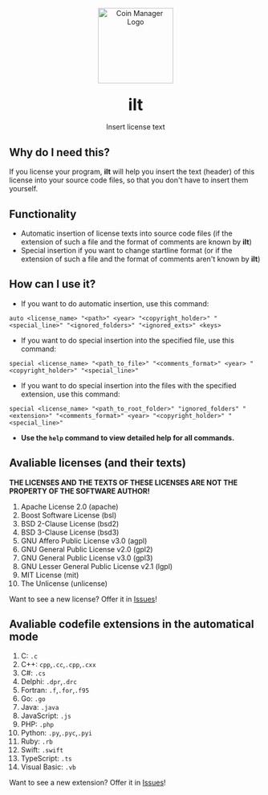 <br/>

<div align="center">
  <a href="https://github.com/imlystyi/ilt">
    <img src="https://github.com/imlystyi/ilt/assets/47981548/fd8bede8-1311-4672-bc6e-27901a7447f4" alt="Coin Manager Logo" width="150" height="150">
  </a>
  
<h3 align="center"><font size="6"> 
ilt
</font></h3>

  <p align="center">
  Insert license text
    <br/>
    <a href="https://github.com/github_username/repo_name"></a>
</div>
 
 ## Why do I need this?
If you license your program, **ilt** will help you insert the text (header) of this license into your source code files, so that you don't have to insert them yourself.
 
 ## Functionality
 - Automatic insertion of license texts into source code files (if the extension of such a file and the format of comments are known by **ilt**)
 - Special insertion if you want to change startline format (or if the extension of such a file and the format of comments aren't known by **ilt**)

## How can I use it?
- If you want to do automatic insertion, use this command:
```
auto <license_name> "<path>" <year> "<copyright_holder>" "<special_line>" "<ignored_folders>" "<ignored_exts>" <keys>
```

- If you want to do special insertion into the specified file, use this command:
```
special <license_name> "<path_to_file>" "<comments_format>" <year> "<copyright_holder>" "<special_line>"
```
- If you want to do special insertion into the files with the specified extension, use this command:
```
special <license_name> "<path_to_root_folder>" "ignored_folders" "<extension>" "<comments_format>" <year> "<copyright_holder>" "<special_line>"
```
- **Use the `help` command to view detailed help for all commands.**

## Avaliable licenses (and their texts)
**THE LICENSES AND THE TEXTS OF THESE LICENSES ARE NOT THE PROPERTY OF THE SOFTWARE AUTHOR!**

 1. Apache License 2.0 (apache)
 2. Boost Software License (bsl)
 3. BSD 2-Clause License (bsd2)
 4. BSD 3-Clause License (bsd3)
 5. GNU Affero Public License v3.0 (agpl)
 6. GNU General Public License v2.0 (gpl2)
 7. GNU General Public License v3.0 (gpl3)
 8. GNU Lesser General Public License v2.1 (lgpl)
 9. MIT License (mit)
 10. The Unlicense (unlicense) 

Want to see a new license? Offer it in [Issues](https://github.com/imlystyi/ilt/issues/new)!

## Avaliable codefile extensions in the automatical mode
1. C: `.c`
2. C++: `cpp`,`.cc`,`.cpp`,`.cxx`
3. C#: `.cs`
4. Delphi: `.dpr`,`.drc`
5. Fortran: `.f`,`.for`,`.f95`
6. Go: `.go`
7. Java: `.java`
8. JavaScript: `.js`
9. PHP: `.php`
10. Python: `.py`,`.pyc`,`.pyi`
11. Ruby: `.rb` 
12. Swift: `.swift` 
13. TypeScript: `.ts`
14. Visual Basic: `.vb`

Want to see a new extension? Offer it in [Issues](https://github.com/imlystyi/ilt/issues/new)!
